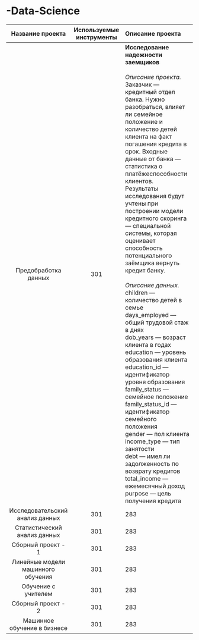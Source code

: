 # -Data-Science
| Название проекта | Используемые инструменты | Описание проекта|
| :---:   | :---: | :--- |
| Предобработка данных | 301   | **Исследование надежности заемщиков**<br><br>*Описание проекта.*<br>Заказчик — кредитный отдел банка. Нужно разобраться, влияет ли семейное положение и количество детей клиента на факт погашения кредита в срок. Входные данные от банка — статистика о платёжеспособности клиентов.<br>Результаты исследования будут учтены при построении модели кредитного скоринга — специальной системы, которая оценивает способность потенциального заёмщика вернуть кредит банку.<br><br>*Описание данных.*<br>children — количество детей в семье<br>days_employed — общий трудовой стаж в днях<br>dob_years — возраст клиента в годах<br>education — уровень образования клиента<br>education_id — идентификатор уровня образования<br>family_status — семейное положение<br>family_status_id — идентификатор семейного положения<br>gender — пол клиента<br>income_type — тип занятости<br>debt — имел ли задолженность по возврату кредитов<br>total_income — ежемесячный доход<br>purpose — цель получения кредита|
| Исследовательский анализ данных | 301   | 283   |
| Статистический анализ данных | 301   | 283   |
| Сборный проект - 1 | 301   | 283   |
| Линейные модели машинного обучения | 301   | 283   |
| Обучение с учителем | 301   | 283   |
| Сборный проект - 2 | 301   | 283   |
| Машинное обучение в бизнесе | 301   | 283   |
